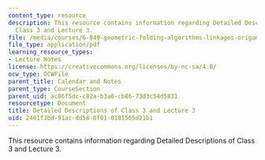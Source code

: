 ```yaml
---
content_type: resource
description: This resource contains information regarding Detailed Descriptions of
  Class 3 and Lecture 3.
file: /media/courses/6-849-geometric-folding-algorithms-linkages-origami-polyhedra-fall-2012/2401f3bd91acdd588f010181565d21b1_MIT6_849F12_desc03.pdf
file_type: application/pdf
learning_resource_types:
- Lecture Notes
license: https://creativecommons.org/licenses/by-nc-sa/4.0/
ocw_type: OCWFile
parent_title: Calendar and Notes
parent_type: CourseSection
parent_uid: ac06f5dc-c82a-b3a0-cb86-73d3c54d5831
resourcetype: Document
title: Detailed Descriptions of Class 3 and Lecture 3
uid: 2401f3bd-91ac-dd58-8f01-0181565d21b1
---
```

This resource contains information regarding Detailed Descriptions of Class 3 and Lecture 3.